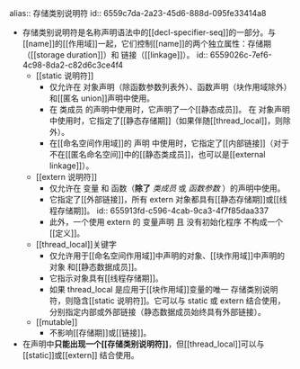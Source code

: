 alias:: 存储类别说明符
id:: 6559c7da-2a23-45d6-888d-095fe33414a8

- 存储类别说明符是名称声明语法中的[[decl-specifier-seq]]的一部分。与[[name]]的[[作用域]]一起，它们控制[[name]]的两个独立属性：存储期（[[storage duration]]）和 链接（[[linkage]]）。
  id:: 6559026c-7ef6-4c98-8da2-c82d6c3ce4f4
	- [[static 说明符]]
		- 仅允许在 对象声明（除函数参数列表外）、函数声明（块作用域除外）和[[匿名 union]]声明中使用。
		- 在 类成员 的声明中使用时，它声明了一个[[静态成员]]。
		  在 对象声明 中使用时，它指定了[[静态存储期]]（如果伴随[[thread_local]]，则除外）。
		- 在[[命名空间作用域]]的 声明 中使用时，它指定了[[内部链接]]（对于不在[[匿名命名空间]]中的[[静态类成员]]，也可以是[[external linkage]]）。
	- [[extern 说明符]]
		- 仅允许在 变量 和 函数（**除了** *类成员* 或 *函数参数* ）的声明中使用。
		- 它指定了[[外部链接]]，所有 extern 对象都具有[[静态存储期]]或[[线程存储期]]。
		  id:: 655913fd-c596-4cab-9ca3-4f7f85daa337
		- 此外，一个使用 extern 的 变量声明 且 没有初始化程序 不构成一个[[定义]]。
	- [[thread_local]]关键字
		- 仅允许用于[[命名空间作用域]]中声明的对象、[[块作用域]]中声明的对象 和[[静态数据成员]]。
		- 它指示对象具有[[线程存储期]]。
		- 如果 thread_local 是应用于[[块作用域]]变量的唯一 存储类别说明符，则隐含[[static 说明符]]。它可以与 static 或 extern 结合使用，分别指定内部或外部链接（静态数据成员始终具有外部链接）。
	- [[mutable]]
		- 不影响[[存储期]]或[[链接]]。
- 在声明中**只能出现一个[[存储类别说明符]]**，但[[thread_local]]可以与 [[static]]或[[extern]] 结合使用。